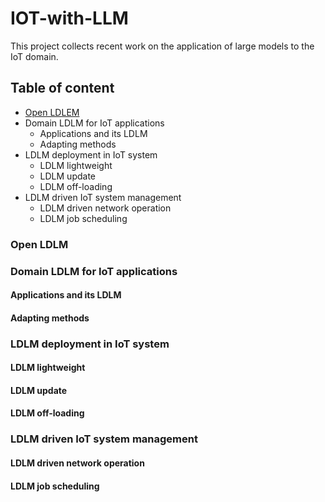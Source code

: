 # IOT-with-LLM
This project collects recent work on the application of large models to the IoT domain.

## Table of content
* [Open LDLEM](#Open-LDLM)
* Domain LDLM for IoT applications
  * Applications and its LDLM
  * Adapting methods
* LDLM deployment in IoT system
  * LDLM lightweight
  * LDLM update
  * LDLM off-loading
* LDLM driven IoT system management
  * LDLM driven network operation
  * LDLM job scheduling

### Open LDLM

### Domain LDLM for IoT applications
#### Applications and its LDLM
#### Adapting methods

### LDLM deployment in IoT system
#### LDLM lightweight
#### LDLM update
#### LDLM off-loading

### LDLM driven IoT system management
#### LDLM driven network operation
#### LDLM job scheduling


